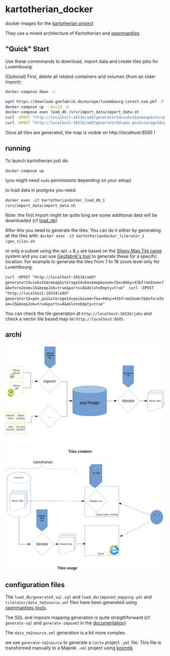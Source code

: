 # kartotherian_docker
docker images for the [kartotherian project](https://github.com/kartotherian/kartotherian)

They use a mixed architecture of Kartotherian and [openmaptiles](https://github.com/openmaptiles/openmaptiles)


## "Quick" Start

Use these commmands to download, import data and create tiles jobs for Luxembourg:

(Optional) First, delete all related containers and volumes (from an older import):
```bash
docker-compose down -v
```

```bash
wget https://download.geofabrik.de/europe/luxembourg-latest.osm.pbf -P data/
docker-compose up --build -d
docker-compose exec load_db /srv/import_data/import_data.sh
curl -XPOST "http://localhost:16534/add?generatorId=substbasemap&storageId=basemap&zoom=7&x=66&y=43&fromZoom=0&beforeZoom=15&keepJob=true&parts=8&deleteEmpty=true"
curl -XPOST "http://localhost:16534/add?generatorId=gen_poi&storageId=poi&zoom=7&x=66&y=43&fromZoom=14&beforeZoom=15&keepJob=true&parts=8&deleteEmpty=true"
```

Once all tiles are generated, the map is visible on http://localhost:8585 !


## running

To launch kartotherian just do:

`docker-compose up`

(you might need `sudo` permissions depending on your setup)

to load data in postgres you need:

`docker exec -it kartotheriandocker_load_db_1 /srv/import_data/import_data.sh`

Note: the first import might be quite long are some additional data will be downloaded (cf [load_db](https://github.com/QwantResearch/kartotherian_docker/blob/master/load_db/readme.md))

After this you need to generate the tiles. You can do it either by generating all the tiles with:
`docker exec -it kartotheriandocker_tilerator_1 /gen_tiles.sh`

or only a subset using the api. `x` & `y` are based on the [Slippy Map Tile name](https://wiki.openstreetmap.org/wiki/Slippy_map_tilenames) system and you can use [Geofabrik's tool](http://download.geofabrik.de/europe/luxembourg.html) to generate these for a specific location.
For example to generate the tiles from 7 to 16 zoom level only for Luxembourg:

`curl -XPOST "http://localhost:16534/add?generatorId=substbasemap&storageId=basemap&zoom=7&x=66&y=43&fromZoom=7&beforeZoom=15&keepJob=true&parts=8&deleteEmpty=true"
`
`curl -XPOST "http://localhost:16534/add?generatorId=gen_poi&storageId=poi&zoom=7&x=66&y=43&fromZoom=7&beforeZoom=15&keepJob=true&parts=8&deleteEmpty=true"`

You can check the tile generation at `http://localhost:16534/jobs` and check a vector tile based map on `http://localhost:8585`




## archi

![Tile generation](documentation/tile_gen.png)
![Tile use](documentation/tile_use.png)

## configuration files

The `load_db/generated_sql.sql` and `load_db/imposm3_mapping.yml` and `tilerator/data_tm2source.xml` files have been generated using [openmaptiles-tools](https://github.com/openmaptiles/openmaptiles-tools).

The SQL and imposm mapping generation is quite straigthforward (cf. `generate-sql` and `generate-imposm3` in the [documentation](https://github.com/openmaptiles/openmaptiles-tools/blob/master/README.md)).

The `data_tm2source.xml` generation is a bit more complex.

we use `generate-tm2source` to generate a `Carto` project `.yml` file.
This file is transformed manually to a Mapnik `.xml` project using [kosmtik](https://github.com/kosmtik/kosmtik).

